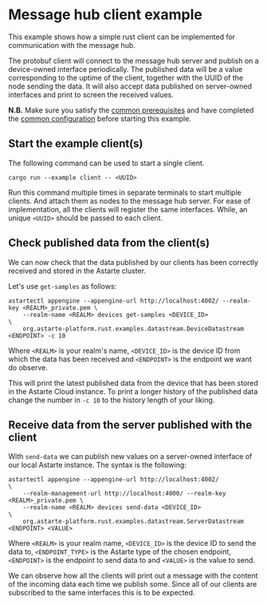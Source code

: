 <!--
Copyright 2023 SECO Mind Srl

SPDX-License-Identifier: Apache-2.0
-->

# Message hub client example

This example shows how a simple rust client can be implemented for communication with the
message hub.

The protobuf client will connect to the message hub server and publish on a device-owned interface
periodically. The published data will be a value corresponding to the uptime of the client,
together with the UUID of the node sending the data.
It will also accept data published on server-owned interfaces and print to screen the received
values.

**N.B.** Make sure you satisfy the [common prerequisites](./../README.md#common-prerequisites) and
have completed the [common configuration](./../README.md#common-configuration) before starting this
example.

## Start the example client(s)

The following command can be used to start a single client.
```
cargo run --example client -- <UUID>
```
Run this command multiple times in separate terminals to start multiple clients. And attach them as
nodes to the message hub server.
For ease of implementation, all the clients will register the same interfaces. While, an unique
`<UUID>` should be passed to each client.

## Check published data from the client(s)

We can now check that the data published by our clients has been correctly received and stored in
the Astarte cluster.

Let's use `get-samples` as follows:
```
astartectl appengine --appengine-url http://localhost:4002/ --realm-key <REALM>_private.pem \
    --realm-name <REALM> devices get-samples <DEVICE_ID>                                    \
    org.astarte-platform.rust.examples.datastream.DeviceDatastream <ENDPOINT> -c 10
```
Where `<REALM>` is your realm's name, `<DEVICE_ID>` is the device ID from which the data has
been received and `<ENDPOINT>` is the endpoint we want do observe.

This will print the latest published data from the device that has been stored in the Astarte Cloud
instance.
To print a longer history of the published data change the number in `-c 10` to the history length
of your liking.

## Receive data from the server published with the client

With `send-data` we can publish new values on a server-owned interface of our local Astarte
instance.
The syntax is the following:
```
astartectl appengine --appengine-url http://localhost:4002/                       \
    --realm-management-url http://localhost:4000/ --realm-key <REALM>_private.pem \
    --realm-name <REALM> devices send-data <DEVICE_ID>                            \
    org.astarte-platform.rust.examples.datastream.ServerDatastream <ENDPOINT> <VALUE>
```
Where `<REALM>` is your realm name, `<DEVICE_ID>` is the device ID to send the data to,
`<ENDPOINT_TYPE>` is the Astarte type of the chosen endpoint, `<ENDPOINT>` is the endpoint
to send data to and `<VALUE>` is the value to send.

We can observe how all the clients will print out a message with the content of the incoming data
each time we publish some.
Since all of our clients are subscribed to the same interfaces this is to be expected.
